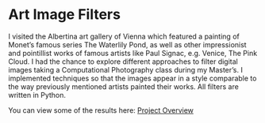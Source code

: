 # Art Image Filters
I visited the Albertina art gallery of Vienna which featured a painting of Monet’s famous series The Waterlily Pond, as well as other impressionist and pointillist works of famous artists like Paul Signac, e.g. Venice, The Pink Cloud. 
I had the chance to explore different approaches to filter digital images taking a Computational Photography class during my Master’s. I implemented techniques so that the images appear in a style comparable to the way previously mentioned artists painted their works.
All filters are written in Python.

You can view some of the results here: [Project Overview](https://www.paulscha.de/en/works/artistic-filters)
